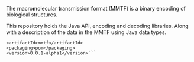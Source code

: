 The **m**acro**m**olecular **t**ransmission **f**ormat (MMTF) is a binary encoding of biological structures.

This repository holds the Java API, encoding and decoding libraries. Along with a description of the data in the MMTF using Java data types.

```<groupId>org.rcsb</groupId>
<artifactId>mmtf</artifactId>
<packaging>pom</packaging>
<version>0.0.1-alpha1</version>```

